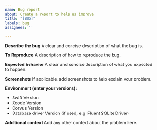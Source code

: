 ```yaml
---
name: Bug report
about: Create a report to help us improve
title: "[BUG]"
labels: bug
assignees: ''

---
```


**Describe the bug**
A clear and concise description of what the bug is.

**To Reproduce**
A description of how to reproduce the bug.

**Expected behavior**
A clear and concise description of what you expected to happen.

**Screenshots**
If applicable, add screenshots to help explain your problem.

**Environment (enter your versions):**
 - Swift Version
 - Xcode Version
 - Corvus Version
 - Database driver Version (if used, e.g. Fluent SQLite Driver)

**Additional context**
Add any other context about the problem here.
